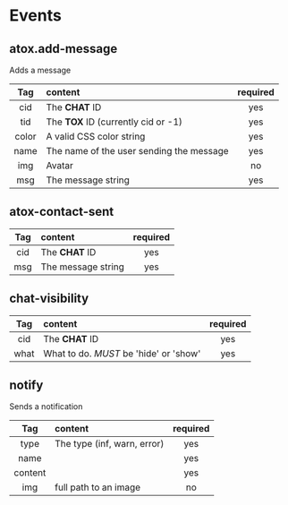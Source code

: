 # Events

## atox.add-message

Adds a message

| Tag   | content                                  | required |
| :---: | :--------------------------------------- | :------: |
| cid   | The **CHAT** ID                          | yes      |
| tid   | The **TOX** ID (currently cid or -1)     | yes      |
| color | A valid CSS color string                 | yes      |
| name  | The name of the user sending the message | yes      |
| img   | Avatar                                   | no       |
| msg   | The message string                       | yes      |

## atox-contact-sent

| Tag   | content                                  | required |
| :---: | :--------------------------------------- | :------: |
| cid   | The **CHAT** ID                          | yes      |
| msg   | The message string                       | yes      |

## chat-visibility

| Tag   | content                                  | required |
| :---: | :--------------------------------------- | :------: |
| cid   | The **CHAT** ID                          | yes      |
| what  | What to do. *MUST* be 'hide' or 'show'   | yes      |

## notify

Sends a notification

| Tag     | content                         | required |
| :-----: | :------------------------------ | :------: |
| type    | The type (inf, warn, error)     | yes      |
| name    |                                 | yes      |
| content |                                 | yes      |
| img     | full path to an image           | no       |

